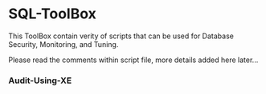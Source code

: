 # SQL-ToolBox

This ToolBox contain verity of scripts that can be used for Database Security, Monitoring, and Tuning. 

Please read the comments within script file, more details added here later...

### Audit-Using-XE

